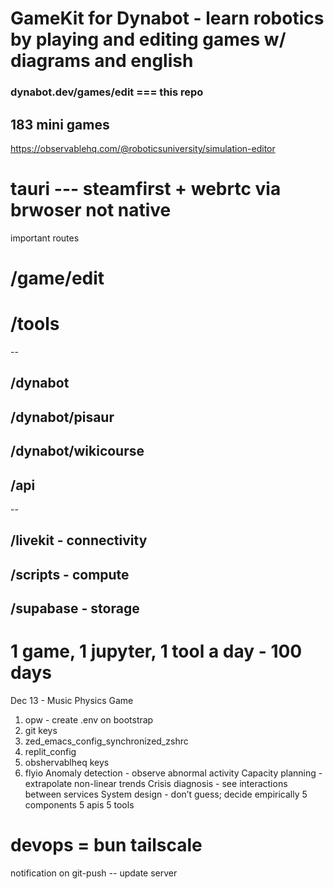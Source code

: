 # GameKit for Dynabot - learn robotics by playing and editing games w/ diagrams and english
### dynabot.dev/games/edit === this repo
## 183 mini games
https://observablehq.com/@roboticsuniversity/simulation-editor
# tauri --- steamfirst + webrtc via brwoser not native

important routes
# /game/edit
# /tools
--
## /dynabot
## /dynabot/pisaur
## /dynabot/wikicourse
## /api
--
## /livekit - connectivity
## /scripts - compute
## /supabase - storage
# 1 game, 1 jupyter, 1 tool a day - 100 days
Dec 13 - Music Physics Game
1. opw - create .env on bootstrap
2. git keys
3. zed_emacs_config_synchronized_zshrc
4. replit_config
5. obshervablheq keys
6. flyio
Anomaly detection - observe abnormal activity
Capacity planning - extrapolate non-linear trends
Crisis diagnosis - see interactions between services
System design - don’t guess; decide empirically
5 components
5 apis
5 tools
# devops = bun tailscale
notification on git-push -- update server